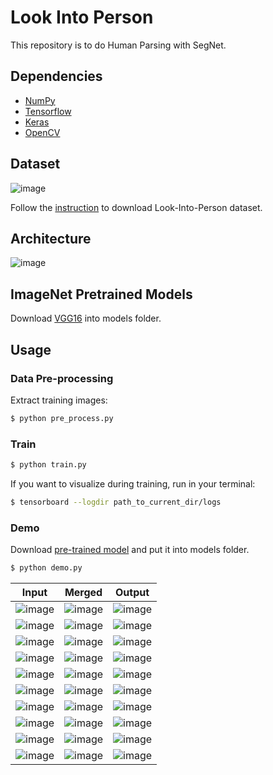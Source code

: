 # Look Into Person

This repository is to do Human Parsing with SegNet.

## Dependencies
- [NumPy](http://docs.scipy.org/doc/numpy-1.10.1/user/install.html)
- [Tensorflow](https://www.tensorflow.org/versions/r0.8/get_started/os_setup.html)
- [Keras](https://keras.io/#installation)
- [OpenCV](https://opencv-python-tutroals.readthedocs.io/en/latest/)

## Dataset

![image](https://github.com/foamliu/Look-Into-Person/raw/master/images/dataset.png)

Follow the [instruction](http://sysu-hcp.net/lip/index.php) to download Look-Into-Person dataset.

## Architecture

![image](https://github.com/foamliu/Look-Into-Person/raw/master/images/segnet.png)


## ImageNet Pretrained Models
Download [VGG16](https://github.com/fchollet/deep-learning-models/releases/download/v0.1/vgg16_weights_tf_dim_ordering_tf_kernels.h5) into models folder.

## Usage
### Data Pre-processing
Extract training images:
```bash
$ python pre_process.py
```

### Train
```bash
$ python train.py
```

If you want to visualize during training, run in your terminal:
```bash
$ tensorboard --logdir path_to_current_dir/logs
```

### Demo

Download [pre-trained model](https://github.com/foamliu/Look-Into-Person/releases/download/v1.0/model.11-0.8409.hdf5) and put it into models folder.

```bash
$ python demo.py
```

Input | Merged | Output |
|---|---|---|
|![image](https://github.com/foamliu/Look-Into-Person/raw/master/images/0_image.png) | ![image](https://github.com/foamliu/Look-Into-Person/raw/master/images/0_merged.png)| ![image](https://github.com/foamliu/Look-Into-Person/raw/master/images/0_out.png)|
|![image](https://github.com/foamliu/Look-Into-Person/raw/master/images/1_image.png) | ![image](https://github.com/foamliu/Look-Into-Person/raw/master/images/1_merged.png)| ![image](https://github.com/foamliu/Look-Into-Person/raw/master/images/1_out.png)|
|![image](https://github.com/foamliu/Look-Into-Person/raw/master/images/2_image.png) | ![image](https://github.com/foamliu/Look-Into-Person/raw/master/images/2_merged.png)| ![image](https://github.com/foamliu/Look-Into-Person/raw/master/images/2_out.png)|
|![image](https://github.com/foamliu/Look-Into-Person/raw/master/images/3_image.png) | ![image](https://github.com/foamliu/Look-Into-Person/raw/master/images/3_merged.png)| ![image](https://github.com/foamliu/Look-Into-Person/raw/master/images/3_out.png)|
|![image](https://github.com/foamliu/Look-Into-Person/raw/master/images/4_image.png) | ![image](https://github.com/foamliu/Look-Into-Person/raw/master/images/4_merged.png)| ![image](https://github.com/foamliu/Look-Into-Person/raw/master/images/4_out.png)|
|![image](https://github.com/foamliu/Look-Into-Person/raw/master/images/5_image.png) | ![image](https://github.com/foamliu/Look-Into-Person/raw/master/images/5_merged.png)| ![image](https://github.com/foamliu/Look-Into-Person/raw/master/images/5_out.png)|
|![image](https://github.com/foamliu/Look-Into-Person/raw/master/images/6_image.png) | ![image](https://github.com/foamliu/Look-Into-Person/raw/master/images/6_merged.png)| ![image](https://github.com/foamliu/Look-Into-Person/raw/master/images/6_out.png)|
|![image](https://github.com/foamliu/Look-Into-Person/raw/master/images/7_image.png) | ![image](https://github.com/foamliu/Look-Into-Person/raw/master/images/7_merged.png)| ![image](https://github.com/foamliu/Look-Into-Person/raw/master/images/7_out.png)|
|![image](https://github.com/foamliu/Look-Into-Person/raw/master/images/8_image.png) | ![image](https://github.com/foamliu/Look-Into-Person/raw/master/images/8_merged.png)| ![image](https://github.com/foamliu/Look-Into-Person/raw/master/images/8_out.png)|
|![image](https://github.com/foamliu/Look-Into-Person/raw/master/images/9_image.png) | ![image](https://github.com/foamliu/Look-Into-Person/raw/master/images/9_merged.png)| ![image](https://github.com/foamliu/Look-Into-Person/raw/master/images/9_out.png)|
